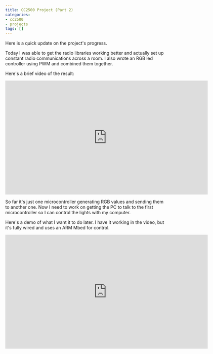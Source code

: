 ```yaml
---
title: CC2500 Project (Part 2)
categories:
- cc2500
- projects
tags: []
---
```

Here is a quick update on the project's progress.

Today I was able to get the radio libraries working better and actually set up constant radio communications across a room. I also wrote an RGB led controller using PWM and combined them together.

Here's a brief video of the result:

<div style="text-align: center;"><iframe allowfullscreen="" frameborder="0" height="360" src="https://www.youtube.com/embed/GiLib5a6rNo?rel=0" width="640"></iframe></div>

So far it's just one microcontroller generating RGB values and sending them to another one. Now I need to work on getting the PC to talk to the first microcontroller so I can control the lights with my computer.

Here's a demo of what I want it to do later. I have it working in the video, but it's fully wired and uses an ARM Mbed for control.

<div style="text-align: center;"><iframe allowfullscreen="" frameborder="0" height="360" src="https://www.youtube.com/embed/rO0fhPOe0Tw?rel=0&amp;hd=1" width="640"></iframe></div>
